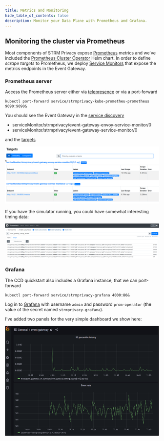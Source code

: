 ```yaml
---
title: Metrics and Monitoring
hide_table_of_contents: false
description: Monitor your Data Plane with Prometheus and Grafana.
---
```


[prometheus]: https://prometheus.io/
[prom-helm]: https://github.com/prometheus-community/helm-charts
[prom-sm]: https://github.com/prometheus-community/helm-charts/blob/main/charts/kube-prometheus-stack/templates/prometheus-operator/servicemonitor.yaml
[telepresence]: https://www.telepresence.io/

## Monitoring the cluster via Prometheus
Most components of STRM Privacy expose [Prometheus][prometheus] metrics and we've included the [Prometheus Cluster
Operator][prom-helm] Helm chart. In order to define _scrape targets_ to Prometheus, we deploy  [Service
Monitors][prom-sm] that expose the metrics endpoints in the Event Gateway.

### Prometheus server
Access the Prometheus server either via [telepresence][telepresence] or via a port-forward

    kubectl port-forward service/strmprivacy-kube-prometheu-prometheus 9090:9090&

You should see the Event Gateway in the [service discovery](http://localhost:9090/service-discovery)

* serviceMonitor/strmprivacy/event-gateway-envoy-service-monitor/0
* serviceMonitor/strmprivacy/event-gateway-service-monitor/0

and the [targets](http://localhost:9090/targets)

![http://localhost:9090/targets](./images/prometheus-targets.png)

If you have the simulator running, you could have somewhat interesting timing data:

![latency-timing](./images/prometheus-timing-bucket.png)


### Grafana
The CCD quickstart also includes a Grafana instance, that we can port-forward

    kubectl port-forward service/strmprivacy-grafana 4000:80&

Log in to [Grafana](http://localhost:4000/dashboards) with username `admin` and password `prom-operator` (the value of
the secret named `strmprivacy-grafana`).

I've added two panels for the very simple dashboard we show here:

![grafana](./images/grafana.png)
